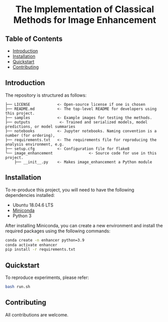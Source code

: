 <h1>
    <p align="center">
        The Implementation of Classical Methods for Image Enhancement
    </p>
</h1>

## Table of Contents

- [Introduction](#introduction)
- [Installation](#installation)
- [Quickstart](#quickstart)
- [Contributing](#contributing)


## Introduction

The repository is structured as follows:

```
├── LICENSE            <- Open-source license if one is chosen
├── README.md          <- The top-level README for developers using this project.
├── samples            <- Example images for testing the methods.
├── outputs             <- Trained and serialized models, model predictions, or model summaries
├── notebooks          <- Jupyter notebooks. Naming convention is a number (for ordering),
├── requirements.txt   <- The requirements file for reproducing the analysis environment, e.g.
├── setup.cfg          <- Configuration file for flake8
└── image_enhancement                <- Source code for use in this project.
    ├── __init__.py    <- Makes image_enhancement a Python module
```

## Installation

To re-produce this project, you will need to have the following dependencies installed:
- Ubuntu 18.04.6 LTS
- [Miniconda](https://docs.conda.io/en/latest/miniconda.html)
- Python 3

After installing Miniconda, you can create a new environment and install the required packages using the following commands:

```bash
conda create -n enhancer python=3.9
conda activate enhancer
pip install -r requirements.txt
```

## Quickstart

To reproduce experiments, please refer:
```bash
bash run.sh
```

## Contributing

All contributions are welcome. 